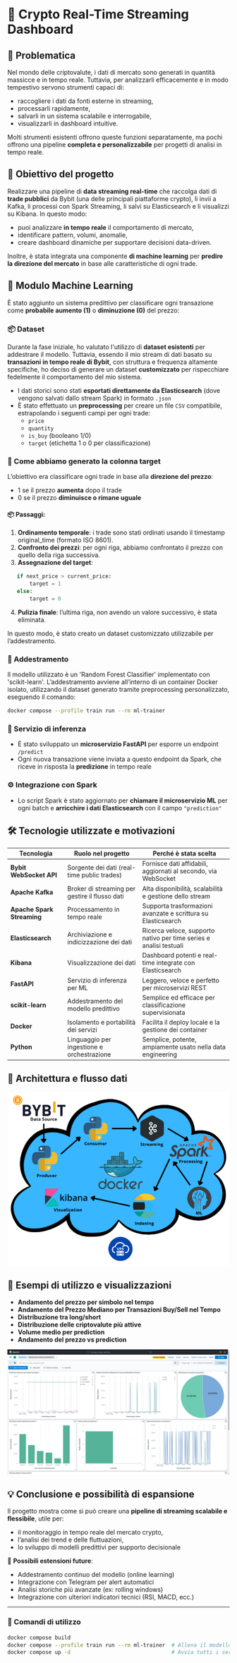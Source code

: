 # 🔗 Crypto Real-Time Streaming Dashboard

## 📩 Problematica

Nel mondo delle criptovalute, i dati di mercato sono generati in quantità massicce e in tempo reale. Tuttavia, per analizzarli efficacemente e in modo tempestivo servono strumenti capaci di:

- raccogliere i dati da fonti esterne in streaming,  
- processarli rapidamente,  
- salvarli in un sistema scalabile e interrogabile,  
- visualizzarli in dashboard intuitive.  

Molti strumenti esistenti offrono queste funzioni separatamente, ma pochi offrono una pipeline **completa e personalizzabile** per progetti di analisi in tempo reale.

## 🌟 Obiettivo del progetto

Realizzare una pipeline di **data streaming real-time** che raccolga dati di **trade pubblici** da Bybit (una delle principali piattaforme crypto), li invii a Kafka, li processi con Spark Streaming, li salvi su Elasticsearch e li visualizzi su Kibana. In questo modo:

- puoi analizzare **in tempo reale** il comportamento di mercato,  
- identificare pattern, volumi, anomalie,  
- creare dashboard dinamiche per supportare decisioni data-driven.  

Inoltre, è stata integrata una componente **di machine learning** per **predire la direzione del mercato** in base alle caratteristiche di ogni trade.

## 🧠 Modulo Machine Learning

È stato aggiunto un sistema predittivo per classificare ogni transazione come **probabile aumento (1)** o **diminuzione (0)** del prezzo:

### 📦 Dataset

Durante la fase iniziale, ho valutato l'utilizzo di **dataset esistenti** per addestrare il modello. Tuttavia, essendo il mio stream di dati basato su **transazioni in tempo reale di Bybit**, con struttura e frequenza altamente specifiche, ho deciso di generare un dataset **customizzato** per rispecchiare fedelmente il comportamento del mio sistema.

- I dati storici sono stati **esportati direttamente da Elasticsearch** (dove vengono salvati dallo stream Spark) in formato `.json`
- È stato effettuato un **preprocessing** per creare un file `CSV` compatibile, estrapolando i seguenti campi per ogni trade:
  - `price`
  - `quantity`
  - `is_buy` (booleano 1/0)
  - `target` (etichetta 1 o 0 per classificazione)
 
### 🔢 Come abbiamo generato la colonna target

L’obiettivo era classificare ogni trade in base alla **direzione del prezzo**:

- 1 se il prezzo **aumenta** dopo il trade
- 0 se il prezzo **diminuisce o rimane uguale**

#### 📦 Passaggi:
1. **Ordinamento temporale**: i trade sono stati ordinati usando il timestamp original_time (formato ISO 8601).
2. **Confronto dei prezzi**: per ogni riga, abbiamo confrontato il prezzo con quello della riga successiva.
3. **Assegnazione del target**:
   
```python
   if next_price > current_price:
       target = 1
   else:
       target = 0
```
4. **Pulizia finale**: l’ultima riga, non avendo un valore successivo, è stata eliminata.

In questo modo, è stato creato un dataset customizzato utilizzabile per l’addestramento.

### 🤖 Addestramento

Il modello utilizzato è un 'Random Forest Classifier' implementato con 'scikit-learn'. L’addestramento avviene all’interno di un container Docker isolato, utilizzando il dataset generato tramite preprocessing personalizzato, eseguendo il comando:
```bash
docker compose --profile train run --rm ml-trainer
```
### 🚀 Servizio di inferenza

- È stato sviluppato un **microservizio FastAPI** per esporre un endpoint `/predict`
- Ogni nuova transazione viene inviata a questo endpoint da Spark, che riceve in risposta la **predizione** in tempo reale

### ⚙️ Integrazione con Spark

- Lo script Spark è stato aggiornato per **chiamare il microservizio ML** per ogni batch e **arricchire i dati Elasticsearch** con il campo `"prediction"`

## 🛠️ Tecnologie utilizzate e motivazioni

| Tecnologia                 | Ruolo nel progetto                          | Perché è stata scelta                                              |
|---------------------------|---------------------------------------------|--------------------------------------------------------------------|
| **Bybit WebSocket API**   | Sorgente dei dati (real-time public trades) | Fornisce dati affidabili, aggiornati al secondo, via WebSocket     |
| **Apache Kafka**          | Broker di streaming per gestire il flusso dati | Alta disponibilità, scalabilità e gestione dello stream            |
| **Apache Spark Streaming**| Processamento in tempo reale                | Supporta trasformazioni avanzate e scrittura su Elasticsearch      |
| **Elasticsearch**         | Archiviazione e indicizzazione dei dati     | Ricerca veloce, supporto nativo per time series e analisi testuali |
| **Kibana**                | Visualizzazione dei dati                    | Dashboard potenti e real-time integrate con Elasticsearch          |
| **FastAPI**               | Servizio di inferenza per ML                | Leggero, veloce e perfetto per microservizi REST                   |
| **scikit-learn**          | Addestramento del modello predittivo        | Semplice ed efficace per classificazione supervisionata            |
| **Docker**                | Isolamento e portabilità dei servizi        | Facilita il deploy locale e la gestione dei container              |
| **Python**                | Linguaggio per ingestione e orchestrazione  | Semplice, potente, ampiamente usato nella data engineering         |

## 🔄 Architettura e flusso dati

![Schema del flusso](img/Flusso.png)

## 🔎 Esempi di utilizzo e visualizzazioni

- **Andamento del prezzo per simbolo nel tempo**
- **Andamento del Prezzo Mediano per Transazioni Buy/Sell nel Tempo**
- **Distribuzione tra long/short**
- **Distribuzione delle criptovalute più attive**
- **Volume medio per prediction**
- **Andamento del prezzo vs prediction**

![Esempio Dashboard](img/EsempioDashboard.png)

## 💡 Conclusione e possibilità di espansione

Il progetto mostra come si può creare una **pipeline di streaming scalabile e flessibile**, utile per:

- il monitoraggio in tempo reale del mercato crypto,  
- l’analisi dei trend e delle fluttuazioni,  
- lo sviluppo di modelli predittivi per supporto decisionale  

🔮 **Possibili estensioni future**:

- Addestramento continuo del modello (online learning)
- Integrazione con Telegram per alert automatici
- Analisi storiche più avanzate (ex: rolling windows)
- Integrazione con ulteriori indicatori tecnici (RSI, MACD, ecc.)

---

### 🧪 Comandi di utilizzo

```bash
docker compose build
docker compose --profile train run --rm ml-trainer  # Allena il modello ML
docker compose up -d                                # Avvia tutti i servizi
```
